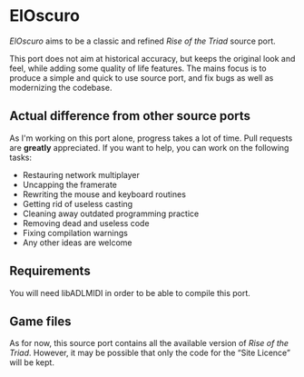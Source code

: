 # ElOscuro

*ElOscuro* aims to be a classic and refined *Rise of the Triad* source port.

This port does not aim at historical accuracy, but keeps the original look and feel, while adding some quality of life features. The mains focus is to produce a simple and quick to use source port, and fix bugs as well as modernizing the codebase.

## Actual difference from other source ports

As I'm working on this port alone, progress takes a lot of time. Pull requests are **greatly** appreciated. If you want to help, you can work on the following tasks:

* Restauring network multiplayer
* Uncapping the framerate
* Rewriting the mouse and keyboard routines
* Getting rid of useless casting
* Cleaning away outdated programming practice
* Removing dead and useless code
* Fixing compilation warnings
* Any other ideas are welcome

## Requirements

You will need libADLMIDI in order to be able to compile this port.

## Game files

As for now, this source port contains all the available version of *Rise of the Triad*. However, it may be possible that only the code for the “Site Licence” will be kept.
